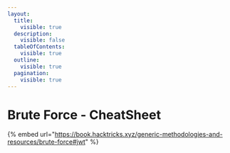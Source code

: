 ```yaml
---
layout:
  title:
    visible: true
  description:
    visible: false
  tableOfContents:
    visible: true
  outline:
    visible: true
  pagination:
    visible: true
---
```


# Brute Force - CheatSheet

{% embed url="https://book.hacktricks.xyz/generic-methodologies-and-resources/brute-force#jwt" %}
